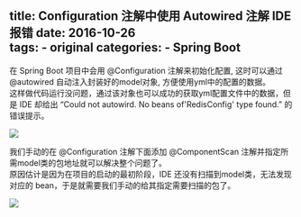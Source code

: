 title: Configuration 注解中使用 Autowired 注解 IDE 报错
date: 2016-10-26  
tags:
    - original
categories:
    - Spring Boot  
---

在 Spring Boot 项目中会用 @Configuration 注解来初始化配置, 这时可以通过 @autowired 自动注入封装好的model对象, 方便使用yml中的配置的数据。	 
这样做代码运行没问题，通过该对象也可以成功的获取yml配置文件中的数据，但是 IDE 却给出 “Could not autowird. No beans of'RedisConfig' type found.” 的错误提示。	

![](http://7xia33.com1.z0.glb.clouddn.com/2016-10-26%20at%2016.18.png)  

<!-- more -->

我们手动的在 @Configuration 注解下面添加 @ComponentScan 注解并指定所需model类的包地址就可以解决整个问题了。	  
原因估计是因为在项目的启动的最初阶段，IDE 还没有扫描到model类，无法发现对应的 bean，于是就需要我们手动的给其指定需要扫描的包了。	  

![](http://7xia33.com1.z0.glb.clouddn.com/2016-10-26%20at%2016.19.png)

<br>